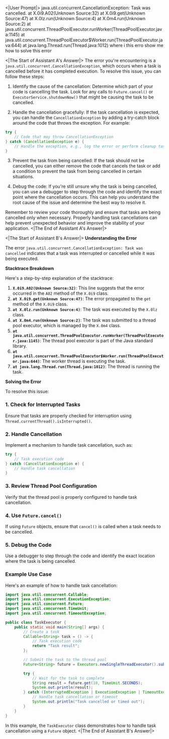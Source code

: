 <|User Prompt|>
java.util.concurrent.CancellationException: Task was cancelled.
                                                    	at X.0i9.A02(Unknown Source:32)
                                                    	at X.0i9.get(Unknown Source:47)
                                                    	at X.0lz.run(Unknown Source:4)
                                                    	at X.0m4.run(Unknown Source:2)
                                                    	at java.util.concurrent.ThreadPoolExecutor.runWorker(ThreadPoolExecutor.java:1145)
                                                    	at java.util.concurrent.ThreadPoolExecutor$Worker.run(ThreadPoolExecutor.java:644)
                                                    	at java.lang.Thread.run(Thread.java:1012) 
where i this erro show me how to solve this error

<|The Start of Assistant A's Answer|>
The error you're encountering is a `java.util.concurrent.CancellationException`, which occurs when a task is cancelled before it has completed execution. To resolve this issue, you can follow these steps:

1. Identify the cause of the cancellation: Determine which part of your code is cancelling the task. Look for any calls to `Future.cancel()` or `ExecutorService.shutdownNow()` that might be causing the task to be cancelled.

2. Handle the cancellation gracefully: If the task cancellation is expected, you can handle the `CancellationException` by adding a try-catch block around the code that throws the exception. For example:

```java
try {
    // Code that may throw CancellationException
} catch (CancellationException e) {
    // Handle the exception, e.g., log the error or perform cleanup tasks
}
```

3. Prevent the task from being cancelled: If the task should not be cancelled, you can either remove the code that cancels the task or add a condition to prevent the task from being cancelled in certain situations.

4. Debug the code: If you're still unsure why the task is being cancelled, you can use a debugger to step through the code and identify the exact point where the cancellation occurs. This can help you understand the root cause of the issue and determine the best way to resolve it.

Remember to review your code thoroughly and ensure that tasks are being cancelled only when necessary. Properly handling task cancellations can help prevent unexpected behavior and improve the stability of your application.
<|The End of Assistant A's Answer|>

<|The Start of Assistant B's Answer|>
**Understanding the Error**

The error `java.util.concurrent.CancellationException: Task was cancelled` indicates that a task was interrupted or cancelled while it was being executed.

**Stacktrace Breakdown**

Here's a step-by-step explanation of the stacktrace:

1. **`X.0i9.A02(Unknown Source:32)`**: This line suggests that the error occurred in the `A02` method of the `X.0i9` class.
2. **`at X.0i9.get(Unknown Source:47)`**: The error propagated to the `get` method of the `X.0i9` class.
3. **`at X.0lz.run(Unknown Source:4)`**: The task was executed by the `X.0lz` class.
4. **`at X.0m4.run(Unknown Source:2)`**: The task was submitted to a thread pool executor, which is managed by the `X.0m4` class.
5. **`at java.util.concurrent.ThreadPoolExecutor.runWorker(ThreadPoolExecutor.java:1145)`**: The thread pool executor is part of the Java standard library.
6. **`at java.util.concurrent.ThreadPoolExecutor$Worker.run(ThreadPoolExecutor.java:644)`**: The worker thread is executing the task.
7. **`at java.lang.Thread.run(Thread.java:1012)`**: The thread is running the task.

**Solving the Error**

To resolve this issue:

### **1. Check for Interrupted Tasks**

Ensure that tasks are properly checked for interruption using `Thread.currentThread().isInterrupted()`.

### **2. Handle Cancellation**

Implement a mechanism to handle task cancellation, such as:

```java
try {
    // Task execution code
} catch (CancellationException e) {
    // Handle task cancellation
}
```

### **3. Review Thread Pool Configuration**

Verify that the thread pool is properly configured to handle task cancellation.

### **4. Use `Future.cancel()`**

If using `Future` objects, ensure that `cancel()` is called when a task needs to be cancelled.

### **5. Debug the Code**

Use a debugger to step through the code and identify the exact location where the task is being cancelled.

### **Example Use Case**

Here's an example of how to handle task cancellation:

```java
import java.util.concurrent.Callable;
import java.util.concurrent.ExecutionException;
import java.util.concurrent.Future;
import java.util.concurrent.TimeUnit;
import java.util.concurrent.TimeoutException;

public class TaskExecutor {
    public static void main(String[] args) {
        // Create a task
        Callable<String> task = () -> {
            // Task execution code
            return "Task result";
        };

        // Submit the task to the thread pool
        Future<String> future = Executors.newSingleThreadExecutor().submit(task);

        try {
            // Wait for the task to complete
            String result = future.get(10, TimeUnit.SECONDS);
            System.out.println(result);
        } catch (InterruptedException | ExecutionException | TimeoutException e) {
            // Handle task cancellation or timeout
            System.out.println("Task cancelled or timed out");
        }
    }
}
```

In this example, the `TaskExecutor` class demonstrates how to handle task cancellation using a `Future` object.
<|The End of Assistant B's Answer|>